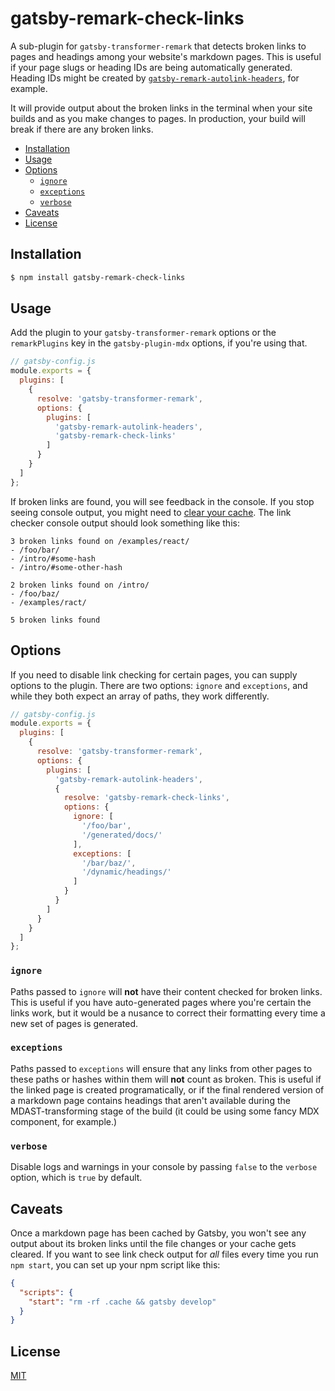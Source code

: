 # gatsby-remark-check-links

A sub-plugin for `gatsby-transformer-remark` that detects broken links to pages and headings among your website's markdown pages. This is useful if your page slugs or heading IDs are being automatically generated. Heading IDs might be created by [`gatsby-remark-autolink-headers`](https://www.gatsbyjs.org/packages/gatsby-remark-autolink-headers/), for example.

It will provide output about the broken links in the terminal when your site builds and as you make changes to pages. In production, your build will break if there are any broken links.

- [Installation](#installation)
- [Usage](#usage)
- [Options](#options)
  - [`ignore`](#ignore)
  - [`exceptions`](#exceptions)
  - [`verbose`](#verbose)
- [Caveats](#caveats)
- [License](#license)

## Installation

```bash
$ npm install gatsby-remark-check-links
```

## Usage

Add the plugin to your `gatsby-transformer-remark` options or the `remarkPlugins` key in the `gatsby-plugin-mdx` options, if you're using that.

```js
// gatsby-config.js
module.exports = {
  plugins: [
    {
      resolve: 'gatsby-transformer-remark',
      options: {
        plugins: [
          'gatsby-remark-autolink-headers',
          'gatsby-remark-check-links'
        ]
      }
    }
  ]
};
```

If broken links are found, you will see feedback in the console. If you stop seeing console output, you might need to [clear your cache](#caveats). The link checker console output should look something like this:

```
3 broken links found on /examples/react/
- /foo/bar/
- /intro/#some-hash
- /intro/#some-other-hash
⠀
2 broken links found on /intro/
- /foo/baz/
- /examples/ract/
⠀
5 broken links found
```

## Options

If you need to disable link checking for certain pages, you can supply options to the plugin. There are two options: `ignore` and `exceptions`, and while they both expect an array of paths, they work differently.

```js
// gatsby-config.js
module.exports = {
  plugins: [
    {
      resolve: 'gatsby-transformer-remark',
      options: {
        plugins: [
          'gatsby-remark-autolink-headers',
          {
            resolve: 'gatsby-remark-check-links',
            options: {
              ignore: [
                '/foo/bar',
                '/generated/docs/'
              ],
              exceptions: [
                '/bar/baz/',
                '/dynamic/headings/'
              ]
            }
          }
        ]
      }
    }
  ]
};
```

### `ignore`

Paths passed to `ignore` will **not** have their content checked for broken links. This is useful if you have auto-generated pages where you're certain the links work, but it would be a nusance to correct their formatting every time a new set of pages is generated.

### `exceptions`

Paths passed to `exceptions` will ensure that any links from other pages to these paths or hashes within them will **not** count as broken. This is useful if the linked page is created programatically, or if the final rendered version of a markdown page contains headings that aren't available during the MDAST-transforming stage of the build (it could be using some fancy MDX component, for example.)

### `verbose`

Disable logs and warnings in your console by passing `false` to the `verbose` option, which is `true` by default.

## Caveats

Once a markdown page has been cached by Gatsby, you won't see any output about its broken links until the file changes or your cache gets cleared. If you want to see link check output for *all* files every time you run `npm start`, you can set up your npm script like this:

```json
{
  "scripts": {
    "start": "rm -rf .cache && gatsby develop"
  }
}
```

## License

[MIT](./LICENSE)
